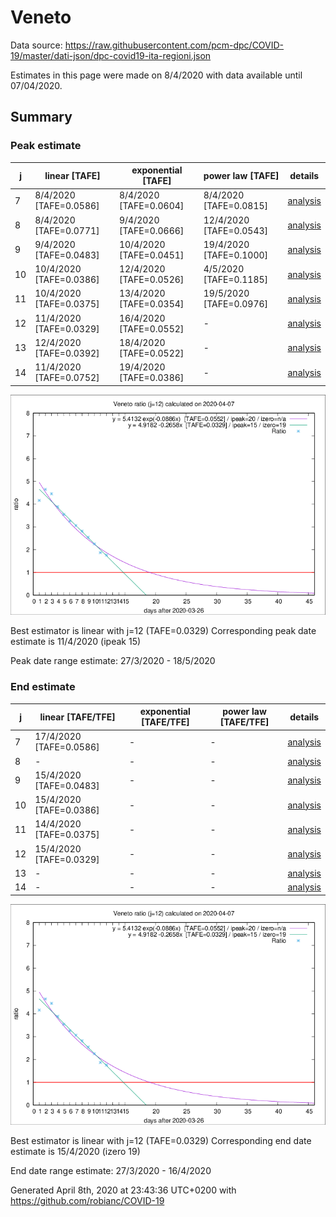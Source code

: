 # Veneto


Data source: https://raw.githubusercontent.com/pcm-dpc/COVID-19/master/dati-json/dpc-covid19-ita-regioni.json

Estimates in this page were made on 8/4/2020 with data available until 07/04/2020.


## Summary 

### Peak estimate 
|j|linear [TAFE]|exponential [TAFE]|power law [TAFE]|details|
|---|----|-----------|---------|-------|
|7|8/4/2020 [TAFE=0.0586]|8/4/2020 [TAFE=0.0604]|8/4/2020 [TAFE=0.0815]|[analysis](COVID-19_veneto_j7_2020-04-07.md)|
|8|8/4/2020 [TAFE=0.0771]|9/4/2020 [TAFE=0.0666]|12/4/2020 [TAFE=0.0543]|[analysis](COVID-19_veneto_j8_2020-04-07.md)|
|9|9/4/2020 [TAFE=0.0483]|10/4/2020 [TAFE=0.0451]|19/4/2020 [TAFE=0.1000]|[analysis](COVID-19_veneto_j9_2020-04-07.md)|
|10|10/4/2020 [TAFE=0.0386]|12/4/2020 [TAFE=0.0526]|4/5/2020 [TAFE=0.1185]|[analysis](COVID-19_veneto_j10_2020-04-07.md)|
|11|10/4/2020 [TAFE=0.0375]|13/4/2020 [TAFE=0.0354]|19/5/2020 [TAFE=0.0976]|[analysis](COVID-19_veneto_j11_2020-04-07.md)|
|12|11/4/2020 [TAFE=0.0329]|16/4/2020 [TAFE=0.0552]|-|[analysis](COVID-19_veneto_j12_2020-04-07.md)|
|13|12/4/2020 [TAFE=0.0392]|18/4/2020 [TAFE=0.0522]|-|[analysis](COVID-19_veneto_j13_2020-04-07.md)|
|14|11/4/2020 [TAFE=0.0752]|19/4/2020 [TAFE=0.0386]|-|[analysis](COVID-19_veneto_j14_2020-04-07.md)|

![best peak estimate](COVID-19_veneto_j12_2020-04-07.png)

Best estimator is linear with j=12 (TAFE=0.0329)
Corresponding peak date estimate is 11/4/2020 (ipeak 15)


Peak date range estimate: 27/3/2020 - 18/5/2020

### End estimate 
|j|linear [TAFE/TFE]|exponential [TAFE/TFE]|power law [TAFE/TFE]|details|
|---|----|-----------|---------|-------|
|7|17/4/2020 [TAFE=0.0586]|-|-|[analysis](COVID-19_veneto_j7_2020-04-07.md)|
|8|-|-|-|[analysis](COVID-19_veneto_j8_2020-04-07.md)|
|9|15/4/2020 [TAFE=0.0483]|-|-|[analysis](COVID-19_veneto_j9_2020-04-07.md)|
|10|15/4/2020 [TAFE=0.0386]|-|-|[analysis](COVID-19_veneto_j10_2020-04-07.md)|
|11|14/4/2020 [TAFE=0.0375]|-|-|[analysis](COVID-19_veneto_j11_2020-04-07.md)|
|12|15/4/2020 [TAFE=0.0329]|-|-|[analysis](COVID-19_veneto_j12_2020-04-07.md)|
|13|-|-|-|[analysis](COVID-19_veneto_j13_2020-04-07.md)|
|14|-|-|-|[analysis](COVID-19_veneto_j14_2020-04-07.md)|

![best zero estimate](COVID-19_veneto_j12_2020-04-07.png)

Best estimator is linear with j=12 (TAFE=0.0329)
Corresponding end date estimate is 15/4/2020 (izero 19)


End date range estimate: 27/3/2020 - 16/4/2020

Generated April 8th, 2020 at 23:43:36 UTC+0200 with https://github.com/robianc/COVID-19
